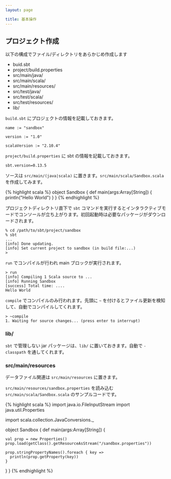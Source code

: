 ```yaml
---
layout: page

title: 基本操作
---
```


## プロジェクト作成

以下の構成でファイル/ディレクトリをあらかじめ作成します

* buid.sbt
* project/build.properties
* src/main/java/
* src/main/scala/
* src/main/resources/
* src/test/java/
* src/test/scala/
* src/test/resources/
* lib/

`build.sbt` にプロジェクトの情報を記載しておきます。

    name := "sandbox"

    version := "1.0"

    scalaVersion := "2.10.4"

`project/build.properties` に sbt の情報を記載しておきます。

    sbt.version=0.13.5

ソースは `src/main/(java|scala)` に置きます。`src/main/scala/Sandbox.scala` を作成してみます。

{% highlight scala %}
object Sandbox {
  def main(args:Array[String]) {
     println("Hello World")
  }
}
{% endhighlight %}

プロジェクトディレクトリ直下で `sbt` コマンドを実行するとインタラクティブモードでコンソールが立ち上がります。初回起動時は必要なパッケージがダウンロードされます。

    % cd /path/to/sbt/project/sandbox
    % sbt
    ...
    [info] Done updating.
    [info] Set current project to sandbox (in build file:...)
    >

`run` でコンパイルが行われ main ブロックが実行されます。

    > run
    [info] Compiling 1 Scala source to ...
    [info] Running Sandbox
    [success] Total time: ....
    Hello World

`compile` でコンパイルのみ行われます。先頭に `~` を付けるとファイル更新を検知して、自動でコンパイルしてくれます。

    > ~compile
    1. Waiting for source changes... (press enter to interrupt)


### lib/

`sbt` で管理しない jar パッケージは、`lib/` に置いておきます。自動で `-classpath` を通してくれます。


### src/main/resources

データファイル関連は `src/main/resources` に置きます。

`src/main/resources/sandbox.properties` を読み込む `src/main/scala/Sandbox.scala` のサンプルコードです。

{% highlight scala %}
import java.io.FileInputStream
import java.util.Properties

import scala.collection.JavaConversions._

object Sandbox {
  def main(args:Array[String]) {

    val prop = new Properties()
    prop.load(getClass().getResourceAsStream("/sandbox.properties"))

    prop.stringPropertyNames().foreach { key =>
      println(prop.getProperty(key))
    }
  }
}
{% endhighlight %}
